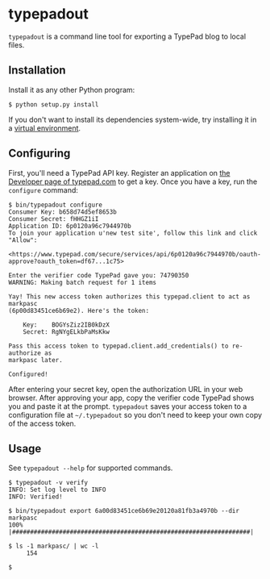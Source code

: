 # typepadout #

`typepadout` is a command line tool for exporting a TypePad blog to local files.


## Installation ##

Install it as any other Python program:

    $ python setup.py install

If you don't want to install its dependencies system-wide, try installing it in a [virtual environment](http://www.virtualenv.org/).


## Configuring ##

First, you'll need a TypePad API key. Register an application on [the Developer page of typepad.com](http://www.typepad.com/account/access/developer) to get a key. Once you have a key, run the `configure` command:

    $ bin/typepadout configure
    Consumer Key: b658d74d5ef8653b
    Consumer Secret: fHHGZ1iI
    Application ID: 6p0120a96c7944970b
    To join your application u'new test site', follow this link and click "Allow":

    <https://www.typepad.com/secure/services/api/6p0120a96c7944970b/oauth-approve?oauth_token=df67...1c75>

    Enter the verifier code TypePad gave you: 74790350
    WARNING: Making batch request for 1 items

    Yay! This new access token authorizes this typepad.client to act as markpasc
    (6p00d83451ce6b69e2). Here's the token:

        Key:    BOGYsZiz2IB0kDzX
        Secret: RgNYgELkbPaMsKkw

    Pass this access token to typepad.client.add_credentials() to re-authorize as
    markpasc later.

    Configured!

After entering your secret key, open the authorization URL in your web browser. After approving your app, copy the verifier code TypePad shows you and paste it at the prompt. `typepadout` saves your access token to a configuration file at `~/.typepadout` so you don't need to keep your own copy of the access token.


## Usage ##

See `typepadout --help` for supported commands.

    $ typepadout -v verify
    INFO: Set log level to INFO
    INFO: Verified!

    $ bin/typepadout export 6a00d83451ce6b69e20120a81fb3a4970b --dir markpasc
    100% |##################################################################|

    $ ls -1 markpasc/ | wc -l
         154

    $
